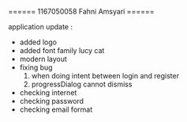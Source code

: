 ====== 1167050058 Fahni Amsyari ======

application update :
- added logo
- added font family lucy cat
- modern layout
- fixing bug
	1. when doing intent between login and register
	2. progressDialog cannot dismiss
- checking internet
- checking password
- checking email format
